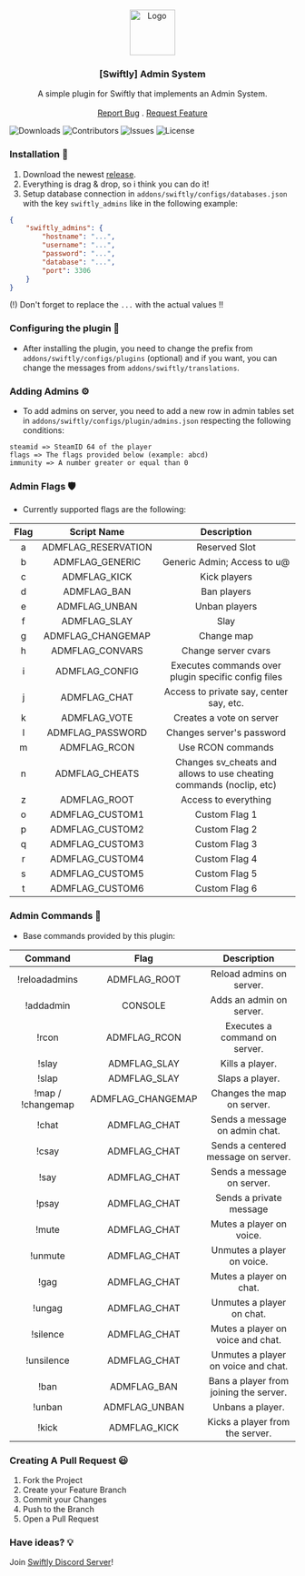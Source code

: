 <br/>
<p align="center">
  <a href="https://github.com/swiftly-solution/swiftly_admins">
    <img src="https://media.discordapp.net/attachments/979452783466000466/1168236894652469248/Swiftly_Logo.png?ex=6575f264&is=65637d64&hm=dd2834983bebeab98d7febd44bb3bd20e9aded13ecefac63cc990b222a9d9e9e&=&format=webp&quality=lossless&width=468&height=468" alt="Logo" width="80" height="80">
  </a>

  <h3 align="center">[Swiftly] Admin System</h3>

  <p align="center">
    A simple plugin for Swiftly that implements an Admin System.
    <br/>
    <br/>
    <a href="https://github.com/swiftly-solution/swiftly_admins/issues">Report Bug</a>
    .
    <a href="https://github.com/swiftly-solution/swiftly_admins/issues">Request Feature</a>
  </p>
</p>

![Downloads](https://img.shields.io/github/downloads/swiftly-solution/swiftly_admins/total) ![Contributors](https://img.shields.io/github/contributors/swiftly-solution/swiftly_admins?color=dark-green) ![Issues](https://img.shields.io/github/issues/swiftly-solution/swiftly_admins) ![License](https://img.shields.io/github/license/swiftly-solution/swiftly_admins) 

### Installation 👀

1. Download the newest [release](https://github.com/swiftly-solution/swiftly_admins/releases).
2. Everything is drag & drop, so i think you can do it!
3. Setup database connection in `addons/swiftly/configs/databases.json` with the key `swiftly_admins` like in the following example:
```json
{
    "swiftly_admins": {
        "hostname": "...",
        "username": "...",
        "password": "...",
        "database": "...",
        "port": 3306
    }
}
```
(!) Don't forget to replace the `...` with the actual values !!

### Configuring the plugin 🧐

* After installing the plugin, you need to change the prefix from `addons/swiftly/configs/plugins` (optional) and if you want, you can change the messages from `addons/swiftly/translations`.

### Adding Admins ⚙️

* To add admins on server, you need to add a new row in admin tables set in `addons/swiftly/configs/plugin/admins.json` respecting the following conditions:

```
steamid => SteamID 64 of the player
flags => The flags provided below (example: abcd)
immunity => A number greater or equal than 0
```

### Admin Flags 🛡️

* Currently supported flags are the following:

| Flag | Script Name |                             Description                             |
|:----:|:---:|:-------------------------------------------------------------------:|
|   a  | ADMFLAG_RESERVATION |                            Reserved Slot                            |
|   b  | ADMFLAG_GENERIC |                     Generic Admin; Access to u@                     |
|   c  | ADMFLAG_KICK |                             Kick players                            |
|   d  | ADMFLAG_BAN |                             Ban players                             |
|   e  | ADMFLAG_UNBAN |                            Unban players                            |
|   f  | ADMFLAG_SLAY |                                 Slay                                |
|   g  | ADMFLAG_CHANGEMAP |                              Change map                             |
|   h  | ADMFLAG_CONVARS |                         Change server cvars                         |
|   i  | ADMFLAG_CONFIG |         Executes commands over plugin specific config files         |
|   j  | ADMFLAG_CHAT |               Access to private say, center say, etc.               |
|   k  | ADMFLAG_VOTE |                       Creates a vote on server                      |
|   l  | ADMFLAG_PASSWORD |                      Changes server's password                      |
|   m  | ADMFLAG_RCON |                          Use RCON commands                          |
|   n  | ADMFLAG_CHEATS | Changes sv_cheats and allows to use cheating commands (noclip, etc) |
|   z  | ADMFLAG_ROOT |                         Access to everything                        |
|   o  | ADMFLAG_CUSTOM1 |                            Custom Flag 1                            |
|   p  | ADMFLAG_CUSTOM2 |                            Custom Flag 2                            |
|   q  | ADMFLAG_CUSTOM3 |                            Custom Flag 3                            |
|   r  | ADMFLAG_CUSTOM4 |                            Custom Flag 4                            |
|   s  | ADMFLAG_CUSTOM5 |                            Custom Flag 5                            |
|   t  | ADMFLAG_CUSTOM6 |                            Custom Flag 6                            |

### Admin Commands 💬

* Base commands provided by this plugin:

|      Command     |        Flag       |               Description              |
|:----------------:|:-----------------:|:--------------------------------------:|
|   !reloadadmins  |    ADMFLAG_ROOT   |        Reload admins on server.        |
|     !addadmin    |       CONSOLE     |        Adds an admin on server.        |
|       !rcon      |    ADMFLAG_RCON   |      Executes a command on server.     |
|       !slay      |    ADMFLAG_SLAY   |             Kills a player.            |
|       !slap      |    ADMFLAG_SLAY   |             Slaps a player.            |
| !map / !changemap | ADMFLAG_CHANGEMAP |       Changes the map on server.       |
|       !chat      |    ADMFLAG_CHAT   |     Sends a message on admin chat.     |
|       !csay      |    ADMFLAG_CHAT   |   Sends a centered message on server.  |
|       !say       |    ADMFLAG_CHAT   |       Sends a message on server.       |
|       !psay      |    ADMFLAG_CHAT   |         Sends a private message        |
|       !mute      |    ADMFLAG_CHAT   |        Mutes a player on voice.        |
|      !unmute     |    ADMFLAG_CHAT   |       Unmutes a player on voice.       |
|       !gag       |    ADMFLAG_CHAT   |         Mutes a player on chat.        |
|      !ungag      |    ADMFLAG_CHAT   |        Unmutes a player on chat.       |
|     !silence     |    ADMFLAG_CHAT   |    Mutes a player on voice and chat.   |
|    !unsilence    |    ADMFLAG_CHAT   |   Unmutes a player on voice and chat.  |
|       !ban       |    ADMFLAG_BAN    | Bans a player from joining the server. |
|      !unban      |   ADMFLAG_UNBAN   |            Unbans a player.            |
|       !kick      |    ADMFLAG_KICK   |     Kicks a player from the server.    |

### Creating A Pull Request 😃

1. Fork the Project
2. Create your Feature Branch
3. Commit your Changes
4. Push to the Branch
5. Open a Pull Request

### Have ideas? 💡
Join [Swiftly Discord Server](https://swiftlycs2.net/discord)!

